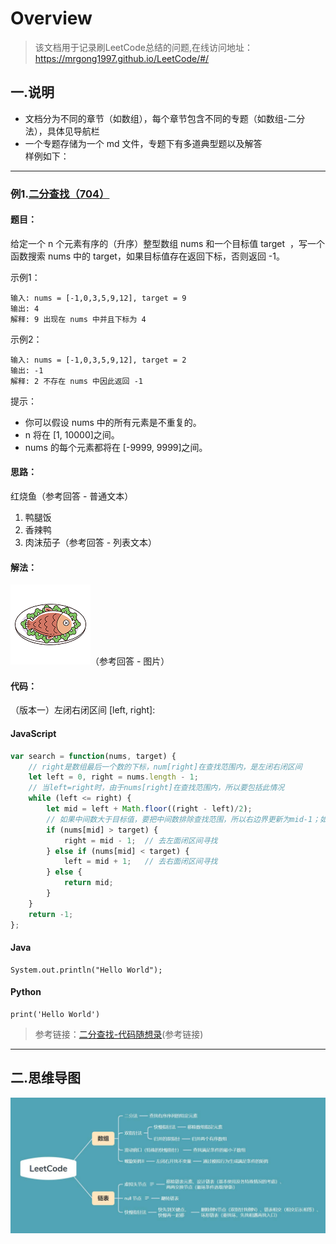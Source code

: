 # Overview

> 该文档用于记录刷LeetCode总结的问题,在线访问地址：https://mrgong1997.github.io/LeetCode/#/

## 一.说明

- 文档分为不同的章节（如数组），每个章节包含不同的专题（如数组-二分法），具体见导航栏  
- 一个专题存储为一个 md 文件，专题下有多道典型题以及解答  
样例如下：

<!-- 问题用三级标题，答案用四级标题 -->
<!-- *****************COPY************************ -->

---

### 例1.[二分查找（704）](https://leetcode.cn/problems/binary-search/)

#### 题目：
给定一个 n 个元素有序的（升序）整型数组 nums 和一个目标值 target  ，写一个函数搜索 nums 中的 target，如果目标值存在返回下标，否则返回 -1。  

示例1：
```
输入: nums = [-1,0,3,5,9,12], target = 9
输出: 4
解释: 9 出现在 nums 中并且下标为 4
```

示例2：
```
输入: nums = [-1,0,3,5,9,12], target = 2
输出: -1
解释: 2 不存在 nums 中因此返回 -1
```

提示：

- 你可以假设 nums 中的所有元素是不重复的。
- n 将在 [1, 10000]之间。
- nums 的每个元素都将在 [-9999, 9999]之间。

#### 思路：

红烧鱼（参考回答 - 普通文本）
1. 鸭腿饭
2. 香辣鸭
3. 肉沫茄子（参考回答 - 列表文本） 

#### 解法：

![红烧鱼](imgs/fish.png)（参考回答 - 图片）  

#### 代码：

（版本一）左闭右闭区间 [left, right]:
<!-- tabs:start -->

#### **JavaScript**

```javascript
var search = function(nums, target) {
    // right是数组最后一个数的下标，num[right]在查找范围内，是左闭右闭区间
    let left = 0, right = nums.length - 1;
    // 当left=right时，由于nums[right]在查找范围内，所以要包括此情况
    while (left <= right) {
        let mid = left + Math.floor((right - left)/2);
        // 如果中间数大于目标值，要把中间数排除查找范围，所以右边界更新为mid-1；如果右边界更新为mid，那中间数还在下次查找范围内
        if (nums[mid] > target) {
            right = mid - 1;  // 去左面闭区间寻找
        } else if (nums[mid] < target) {
            left = mid + 1;   // 去右面闭区间寻找
        } else {
            return mid;
        }
    }
    return -1;
};
```

#### **Java**

```
System.out.println("Hello World");
```

#### **Python**

```
print('Hello World')
```

<!-- tabs:end -->

>   参考链接：[二分查找-代码随想录](https://programmercarl.com/0704.%E4%BA%8C%E5%88%86%E6%9F%A5%E6%89%BE.html)(参考链接)
<!-- *****************COPY************************ -->
---

## 二.思维导图

![Overview](imgs/overview.jpg)


